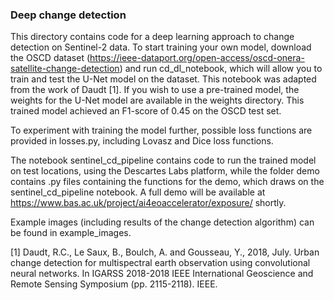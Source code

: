 ### Deep change detection

This directory contains code for a deep learning approach to change detection on Sentinel-2 data. To start training your own model, download the OSCD dataset (https://ieee-dataport.org/open-access/oscd-onera-satellite-change-detection) and run cd_dl_notebook, which will allow you to train and test the U-Net model on the dataset. This notebook was adapted from the work of Daudt [1]. If you wish to use a pre-trained model, the weights for the U-Net model are available in the weights directory. This trained model achieved an F1-score of 0.45 on the OSCD test set.

To experiment with training the model further, possible loss functions are provided in losses.py, including Lovasz and Dice loss functions.

The notebook sentinel_cd_pipeline contains code to run the trained model on test locations, using the Descartes Labs platform, while the folder demo contains .py files containing the functions for the demo, which draws on the sentinel_cd_pipeline notebook. A full demo will be available at https://www.bas.ac.uk/project/ai4eoaccelerator/exposure/ shortly.

Example images (including results of the change detection algorithm) can be found in example_images.

[1] Daudt, R.C., Le Saux, B., Boulch, A. and Gousseau, Y., 2018, July. Urban change detection for multispectral earth observation using convolutional neural networks. In IGARSS 2018-2018 IEEE International Geoscience and Remote Sensing Symposium (pp. 2115-2118). IEEE.
